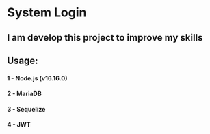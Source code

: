 # System Login

## I am develop this project to improve my skills

## Usage: 

#### 1 - Node.js (v16.16.0)
#### 2 - MariaDB
#### 3 - Sequelize
#### 4 - JWT
